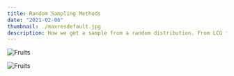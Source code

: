 ```yaml
---
title: Random Sampling Methods
date: "2021-02-06"
thumbnail: ./maxresdefault.jpg
description: How we get a sample from a random distribution. From LCG to Gibbs sampling.
---
```


![Fruits](./mike-dorner-173503-unsplash.jpg)

<div class="kg-card kg-image-card kg-width-wide">

![Fruits](./mike-dorner-173504-unsplash.jpg)

</div>
